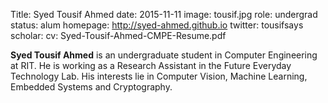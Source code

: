 Title: Syed Tousif Ahmed
date: 2015-11-11
image: tousif.jpg
role: undergrad
status: alum
homepage: http://syed-ahmed.github.io
twitter: tousifsays
scholar:
cv: Syed-Tousif-Ahmed-CMPE-Resume.pdf

**Syed Tousif Ahmed** is an undergraduate student in Computer Engineering at RIT. He is working as a Research Assistant in the Future Everyday Technology Lab. His interests lie in Computer Vision, Machine Learning, Embedded Systems and Cryptography.
